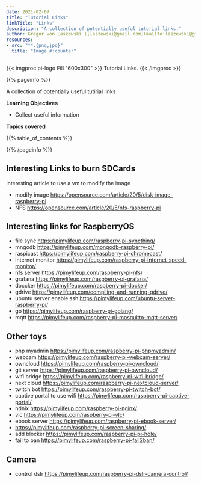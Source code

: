 ```yaml
---
date: 2021-02-07
title: "Tutorial Links"
linkTitle: "Links"
description: "A collection of potentially useful tutorial links."
author: Gregor von Laszewski ([laszewski@gmail.com](mailto:laszewski@gmail.com)) [laszewski.github.io](https://laszewski.github.io)
resources:
- src: "**.{png,jpg}"
  title: "Image #:counter"
---
```


{{< imgproc pi-logo Fill "600x300" >}}
Tutorial Links.
{{< /imgproc >}}


{{% pageinfo %}}

A collection of potentially useful tutirial links

**Learning Objectives**

* Collect useful information
  
**Topics covered**

{{% table_of_contents %}}

{{% /pageinfo %}}

## Interesting Links to burn SDCards

interesting article to use a vm to modify the image

* modify image https://opensource.com/article/20/5/disk-image-raspberry-pi
* NFS https://opensource.com/article/20/5/nfs-raspberry-pi

## Interesting links for RaspberryOS

* file sync https://pimylifeup.com/raspberry-pi-syncthing/
* mngodb https://pimylifeup.com/mongodb-raspberry-pi/
* raspicast https://pimylifeup.com/raspberry-pi-chromecast/
* internet monitor https://pimylifeup.com/raspberry-pi-internet-speed-monitor/
* nfs server https://pimylifeup.com/raspberry-pi-nfs/
* grafana https://pimylifeup.com/raspberry-pi-grafana/
* doccker https://pimylifeup.com/raspberry-pi-docker/
* gdrive https://pimylifeup.com/compiling-and-running-gdrive/
* ubuntu server enable ssh https://pimylifeup.com/ubuntu-server-raspberry-pi/
* go https://pimylifeup.com/raspberry-pi-golang/
* mqtt https://pimylifeup.com/raspberry-pi-mosquitto-mqtt-server/
  

## Other toys

* php myadmin https://pimylifeup.com/raspberry-pi-phpmyadmin/
* webcam https://pimylifeup.com/raspberry-pi-webcam-server/
* owncloud https://pimylifeup.com/raspberry-pi-owncloud/
* git server https://pimylifeup.com/raspberry-pi-owncloud/
* wifi bridge https://pimylifeup.com/raspberry-pi-wifi-bridge/
* next cloud https://pimylifeup.com/raspberry-pi-nextcloud-server/
* twitch bot https://pimylifeup.com/raspberry-pi-twitch-bot/
* captive portal to use wifi https://pimylifeup.com/raspberry-pi-captive-portal/
* ndnix  https://pimylifeup.com/raspberry-pi-nginx/
* vlc https://pimylifeup.com/raspberry-pi-vlc/  
* ebook server https://pimylifeup.com/raspberry-pi-ebook-server/
* https://pimylifeup.com/raspberry-pi-screen-sharing/
* add blocker https://pimylifeup.com/raspberry-pi-pi-hole/
* fail to ban https://pimylifeup.com/raspberry-pi-fail2ban/

## Camera

* control dslr https://pimylifeup.com/raspberry-pi-dslr-camera-control/


